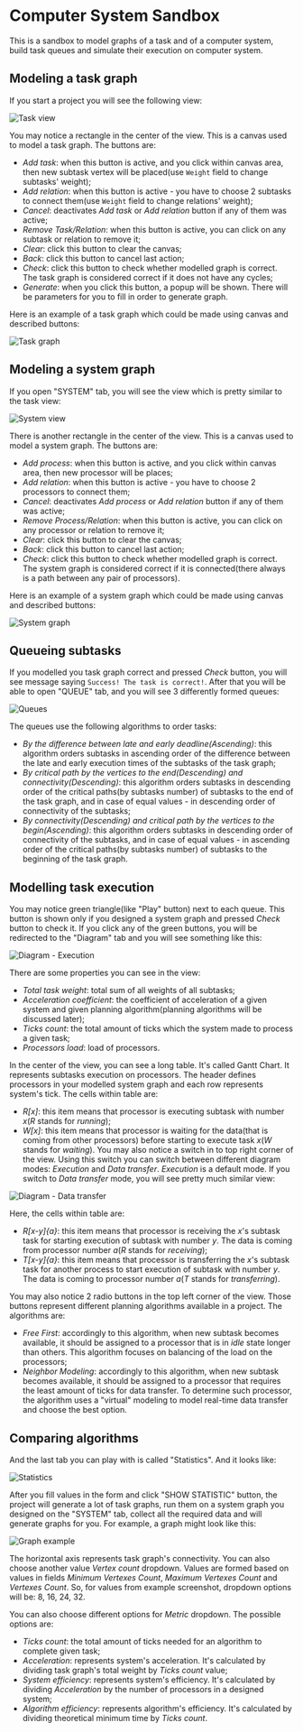 # Computer System Sandbox

This is a sandbox to model graphs of a task and of a computer system, build task queues and simulate their execution on computer system.

## Modeling a task graph
If you start a project you will see the following view:

![Task view](./images/task_view.png)

You may notice a rectangle in the center of the view. This is a canvas used to model a task graph. The buttons are:
- *Add task*: when this button is active, and you click within canvas area, then new subtask vertex will be placed(use `Weight` field to change subtasks' weight);
- *Add relation*: when this button is active - you have to choose 2 subtasks to connect them(use `Weight` field to change relations' weight);
- *Cancel*: deactivates *Add task* or *Add relation* button if any of them was active;
- *Remove Task/Relation*: when this button is active, you can click on any subtask or relation to remove it;
- *Clear*: click this button to clear the canvas;
- *Back*: click this button to cancel last action;
- *Check*: click this button to check whether modelled graph is correct. The task graph is considered correct if it does not have any cycles;
- *Generate*: when you click this button, a popup will be shown. There will be parameters for you to fill in order to generate graph.

Here is an example of a task graph which could be made using canvas and described buttons:

![Task graph](./images/task_graph.png)

## Modeling a system graph
If you open "SYSTEM" tab, you will see the view which is pretty similar to the task view:

![System view](./images/system_view.png)

There is another rectangle in the center of the view. This is a canvas used to model a system graph. The buttons are:
- *Add process*: when this button is active, and you click within canvas area, then new processor will be places;
- *Add relation*: when this button is active - you have to choose 2 processors to connect them;
- *Cancel*: deactivates *Add process* or *Add relation* button if any of them was active;
- *Remove Process/Relation*: when this button is active, you can click on any processor or relation to remove it;
- *Clear*: click this button to clear the canvas;
- *Back*: click this button to cancel last action;
- *Check*: click this button to check whether modelled graph is correct. The system graph is considered correct if it is connected(there always is a path between any pair of processors).

Here is an example of a system graph which could be made using canvas and described buttons:

![System graph](./images/system_graph.png)

## Queueing subtasks
If you modelled you task graph correct and pressed *Check* button, you will see message saying `Success! The task is correct!`.
After that you will be able to open "QUEUE" tab, and you will see 3 differently formed queues:

![Queues](./images/queues.png)

The queues use the following algorithms to order tasks:
- *By the difference between late and early deadline(Ascending)*: this algorithm orders subtasks in ascending order of the difference between the late and early execution times of the subtasks of the task graph;
- *By critical path by the vertices to the end(Descending) and connectivity(Descending)*: this algorithm orders subtasks in descending order of the critical paths(by subtasks number) of subtasks to the end of the task graph, and in case of equal values - in descending order of connectivity of the subtasks;
- *By connectivity(Descending) and critical path by the vertices to the begin(Ascending)*: this algorithm orders subtasks in descending order of connectivity of the subtasks, and in case of equal values - in ascending order of the critical paths(by subtasks number) of subtasks to the beginning of the task graph.

## Modelling task execution
You may notice green triangle(like "Play" button) next to each queue. This button is shown only if you designed a system graph and pressed *Check* button to check it. If you click any of the green buttons, you will be redirected to the "Diagram" tab and you will see something like this:

![Diagram - Execution](./images/diagram_execution.png)

There are some properties you can see in the view:
- *Total task weight*: total sum of all weights of all subtasks;
- *Acceleration coefficient*: the coefficient of acceleration of a given system and given planning algorithm(planning algorithms will be discussed later);
- *Ticks count*: the total amount of ticks which the system made to process a given task;
- *Processors load*: load of processors.

In the center of the view, you can see a long table. It's called Gantt Chart. It represents subtasks execution on processors.
The header defines processors in your modelled system graph and each row represents system's tick. The cells within table are:
- *R[x]*: this item means that processor is executing subtask with number *x*(*R* stands for *running*);
- *W[x]*: this item means that processor is waiting for the data(that is coming from other processors) before starting to execute task *x*(*W* stands for *waiting*).
You may also notice a switch in to top right corner of the view. Using this switch you can switch between different diagram modes: *Execution* and *Data transfer*. *Execution* is a default mode. If you switch to *Data transfer* mode, you will see pretty much similar view:

![Diagram - Data transfer](./images/diagram_data_transfer.png)

Here, the cells within table are:
- *R[x-y]{a}*: this item means that processor is receiving the *x*'s subtask task for starting execution of subtask with number *y*. The data is coming from processor number *a*(*R* stands for *receiving*);
- *T[x-y]{a}*: this item means that processor is transferring the *x*'s subtask task for another process to start execution of subtask with number *y*. The data is coming to processor number *a*(*T* stands for *transferring*).

You may also notice 2 radio buttons in the top left corner of the view. Those buttons represent different planning algorithms available in a project. The algorithms are:
- *Free First*: accordingly to this algorithm, when new subtask becomes available, it should be assigned to a processor that is in *idle* state longer than others. This algorithm focuses on balancing of the load on the processors;
- *Neighbor Modeling*: accordingly to this algorithm, when new subtask becomes available, it should be assigned to a processor that requires the least amount of ticks for data transfer. To determine such processor, the algorithm uses a "virtual" modeling to model real-time data transfer and choose the best option.

## Comparing algorithms
And the last tab you can play with is called "Statistics". And it looks like:

![Statistics](./images/statistics_initial.png)

After you fill values in the form and click "SHOW STATISTIC" button, the project will generate a lot of task graphs, run them on a system graph you designed on the "SYSTEM" tab, collect all the required data and will generate graphs for you. For example, a graph might look like this:

![Graph example](./images/statistics_graph.png)

The horizontal axis represents task graph's connectivity. You can also choose another value *Vertex count* dropdown. Values are formed based on values in fields *Minimum Vertexes Count*, *Maximum Vertexes Count* and *Vertexes Count*. So, for values from example screenshot, dropdown options will be: 8, 16, 24, 32.

You can also choose different options for *Metric* dropdown. The possible options are:
- *Ticks count*: the total amount of ticks needed for an algorithm to complete given task;
- *Acceleration*: represents system's acceleration. It's calculated by dividing task graph's total weight by *Ticks count* value;
- *System efficiency*: represents system's efficiency. It's calculated by dividing *Acceleration* by the number of processors in a designed system;
- *Algorithm efficiency*: represents algorithm's efficiency. It's calculated by dividing theoretical minimum time by *Ticks count*.
